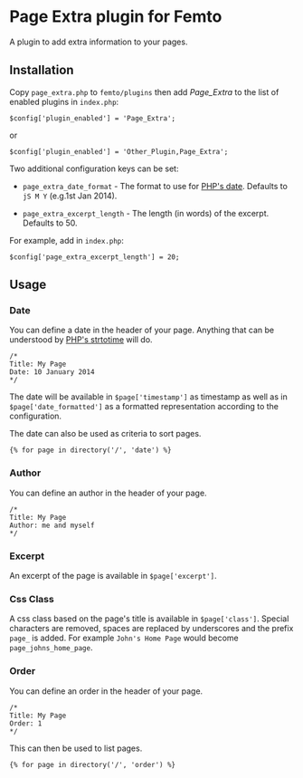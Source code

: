 Page Extra plugin for Femto
===========================

A plugin to add extra information to your pages.

Installation
------------
Copy `page_extra.php` to `femto/plugins` then add <em>Page_Extra</em> to the
list of enabled plugins in `index.php`:

    $config['plugin_enabled'] = 'Page_Extra';

or

    $config['plugin_enabled'] = 'Other_Plugin,Page_Extra';

Two additional configuration keys can be set:

* `page_extra_date_format` - The format to use for [PHP's
date](http://php.net/manual/en/function.date.php). Defaults to `jS M Y` (e.g.1st
Jan 2014).

* `page_extra_excerpt_length` - The length (in words) of the excerpt. Defaults
to 50.

For example, add in `index.php`:

    $config['page_extra_excerpt_length'] = 20;

Usage
-----

### Date
You can define a date in the header of your page. Anything that can be
understood by [PHP's strtotime](http://php.net/manual/en/function.strtotime.php)
will do.

    /*
    Title: My Page
    Date: 10 January 2014
    */

The date will be available in `$page['timestamp']` as timestamp as well as in
`$page['date_formatted']` as a formatted representation according to the
configuration.

The date can also be used as criteria to sort pages.

    {% for page in directory('/', 'date') %}

### Author
You can define an author in the header of your page.

    /*
    Title: My Page
    Author: me and myself
    */

### Excerpt
An excerpt of the page is available in `$page['excerpt']`.

### Css Class
A css class based on the page's title is available in `$page['class']`. Special 
characters are removed, spaces are replaced by underscores and the prefix
`page_` is added. For example `John's Home Page` would become `page_johns_home_page`.

### Order
You can define an order in the header of your page.

    /*
    Title: My Page
    Order: 1
    */

This can then be used to list pages.

    {% for page in directory('/', 'order') %}
